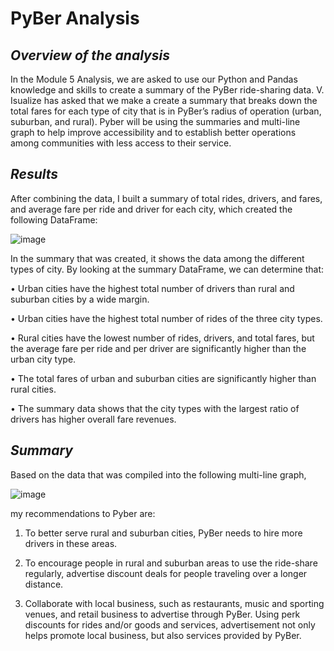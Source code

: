# PyBer Analysis
  

## ***Overview of the analysis***

In the Module 5 Analysis, we are asked to use our Python and Pandas knowledge and skills to create a summary of the PyBer ride-sharing data. V. Isualize has asked that we make a create a summary that breaks down the total fares for each type of city that is in PyBer’s radius of operation (urban, suburban, and rural). Pyber will be using the summaries and multi-line graph to help improve accessibility and to establish better operations among communities with less access to their service. 

## ***Results***

After combining the data, I built a summary of total rides, drivers, and fares, and average fare per ride and driver for each city, which created the following DataFrame:

![image](https://user-images.githubusercontent.com/87077325/137646671-cf1f1315-c382-4f16-915e-1872140b595f.png)

In the summary that was created, it shows the data among the different types of city. By looking at the summary DataFrame, we can determine that: 

•	Urban cities have the highest total number of drivers than rural and suburban cities by a wide margin.

•	Urban cities have the highest total number of rides of the three city types.

•	Rural cities have the lowest number of rides, drivers, and total fares, but the average fare per ride and per driver are significantly higher than the     urban city type.

•	The total fares of urban and suburban cities are significantly higher than rural cities.

•	The summary data shows that the city types with the largest ratio of drivers has higher overall fare revenues.

## ***Summary***

Based on the data that was compiled into the following multi-line graph, 

![image](https://user-images.githubusercontent.com/87077325/137646699-4ebe4af9-f05d-474d-b872-1414a7261c28.png)
 
my recommendations to Pyber are:
1.	To better serve rural and suburban cities, PyBer needs to hire more drivers in these areas. 

2.	To encourage people in rural and suburban areas to use the ride-share regularly, advertise discount deals for people traveling over a longer distance.

3.	Collaborate with local business, such as restaurants, music and sporting venues, and retail business to advertise through PyBer. Using perk discounts for rides and/or goods and services, advertisement not only helps promote local business, but also services provided by PyBer.

